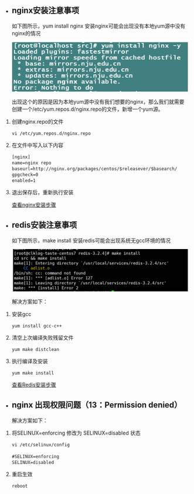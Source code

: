 
- ## nginx安装注意事项

    如下图所示，yum install nginx 安装nginx可能会出现没有本地yum源中没有nginx的情况

    ![](../assets/imgs/nginxinstallerror.png)

    出现这个的原因是因为本地yum源中没有我们想要的nginx，那么我们就需要创建一个/etc/yum.repos.d/nginx.repo的文件，新增一个yum源。

1. 创建nginx.repo的文件

    ```
    vi /etc/yum.repos.d/nginx.repo
    ```

2. 在文件中写入以下内容

    ```
    [nginx]
    name=nginx repo
    baseurl=http://nginx.org/packages/centos/$releasever/$basearch/
    gpgcheck=0
    enabled=1
    ```

3. 退出保存后，重新执行安装

    [查看nginx安装步骤](preparation.md#nginx安装注意事项)

- ## redis安装注意事项

    如下图所示，make install 安装redis可能会出现系统无gcc环境的情况

    ![](../assets/imgs/redisinstallerror.png)

    解决方案如下：

1. 安装gcc

    ```
    yum install gcc-c++
    ```

2. 清空上次编译失败残留文件

    ```
    yum make distclean
    ```

3. 执行编译及安装

    ```
    yum make install
    ```

    [查看Redis安装步骤](preparation.md#redis安装注意事项)

- ## nginx 出现权限问题（13：Permission denied）

    解决方案如下：

1. 将SELINUX=enforcing 修改为 SELINUX=disabled 状态

    ```
    vi /etc/selinux/config
    
    #SELINUX=enforcing
    SELINUX=disabled
    ```

2. 重启生效

    ```
    reboot
    ```
